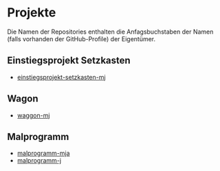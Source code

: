 # Projekte
Die Namen der Repositories enthalten die Anfagsbuchstaben der Namen (falls vorhanden der GitHub-Profile) der Eigentümer.

## Einstiegsprojekt Setzkasten
* [einstiegsprojekt-setzkasten-mj](https://github.com/informatik-gk-2020/einstiegsprojekt-setzkasten-mj)

## Wagon
* [waggon-mj](https://github.com/informatik-gk-2020/waggon-mj)

## Malprogramm
* [malprogramm-mja](https://github.com/informatik-gk-2020/malprogramm-mja)
* [malprogramm-j](https://github.com/informatik-gk-2020/malprogramm-j)
